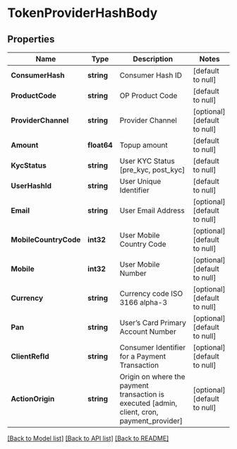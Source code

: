 # TokenProviderHashBody

## Properties
Name | Type | Description | Notes
------------ | ------------- | ------------- | -------------
**ConsumerHash** | **string** | Consumer Hash ID | [default to null]
**ProductCode** | **string** | OP Product Code | [default to null]
**ProviderChannel** | **string** | Provider Channel | [optional] [default to null]
**Amount** | **float64** | Topup amount | [default to null]
**KycStatus** | **string** | User KYC Status [pre_kyc, post_kyc] | [default to null]
**UserHashId** | **string** | User Unique Identifier | [default to null]
**Email** | **string** | User Email Address | [optional] [default to null]
**MobileCountryCode** | **int32** | User Mobile Country Code | [optional] [default to null]
**Mobile** | **int32** | User Mobile Number | [optional] [default to null]
**Currency** | **string** | Currency code ISO 3166 alpha-3 | [optional] [default to null]
**Pan** | **string** | User’s Card Primary Account Number | [optional] [default to null]
**ClientRefId** | **string** | Consumer Identifier for a Payment Transaction | [optional] [default to null]
**ActionOrigin** | **string** | Origin on where the payment transaction is executed [admin, client, cron, payment_provider] | [optional] [default to null]

[[Back to Model list]](../README.md#documentation-for-models) [[Back to API list]](../README.md#documentation-for-api-endpoints) [[Back to README]](../README.md)

